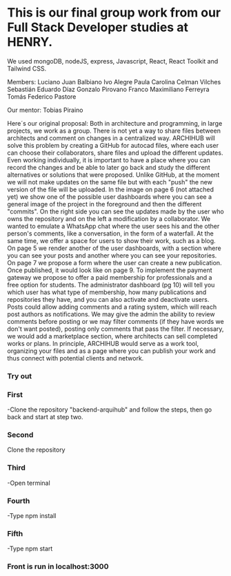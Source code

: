# This is our final group work from our Full Stack Developer studies at HENRY.

We used mongoDB, nodeJS, express, Javascript, React, React Toolkit and Tailwind CSS.

Members: 
Luciano Juan Balbiano
Ivo Alegre
Paula Carolina Celman Vilches
Sebastián Eduardo Díaz
Gonzalo Pirovano
Franco Maximiliano Ferreyra
Tomás Federico Pastore

Our mentor: 
Tobias Piraino


Here´s our original proposal: 
Both in architecture and programming, in large projects, we work as a group. There is not yet a way to share files between architects and comment on changes in a centralized way.
ARCHIHUB will solve this problem by creating a GitHub for autocad files, where each user can choose their collaborators, share files and upload the different updates.
Even working individually, it is important to have a place where you can record the changes and be able to later go back and study the different alternatives or solutions that were proposed.
Unlike GitHub, at the moment we will not make updates on the same file but with each "push" the new version of the file will be uploaded. 
In the image on page 6 (not attached yet) we show one of the possible user dashboards where you can see a general image of the project in the foreground and then the different "commits". On the right side you can see the updates made by the user who owns the repository and on the left a modification by a collaborator. We wanted to emulate a WhatsApp chat where the user sees his and the other person's comments, like a conversation, in the form of a waterfall.
At the same time, we offer a space for users to show their work, such as a blog.
On page 5 we render another of the user dashboards, with a section where you can see your posts and another where you can see your repositories.
On page 7 we propose a form where the user can create a new publication. Once published, it would look like on page 9.
To implement the payment gateway we propose to offer a paid membership for professionals and a free option for students. The administrator dashboard (pg 10) will tell you which user has what type of membership, how many publications and repositories they have, and you can also activate and deactivate users.
Posts could allow adding comments and a rating system, which will reach post authors as notifications. We may give the admin the ability to review comments before posting or we may filter comments (if they have words we don't want posted), posting only comments that pass the filter.
If necessary, we would add a marketplace section, where architects can sell completed works or plans.
In principle, ARCHIHUB would serve as a work tool, organizing your files and as a page where you can publish your work and thus connect with potential clients and network.



<h3>Try out</h3>
<h3>First</h3>
-Clone the repository "backend-arquihub" and follow the steps, then go back and start at step two.
<h3>Second</h3>
Clone the repository
<h3>Third</h3>
-Open terminal
<h3>Fourth</h3>
-Type npm install
<h3>Fifth</h3>
-Type npm start
<h3>Front is run in localhost:3000</h3>
